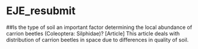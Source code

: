 # EJE_resubmit
##Is the type of soil an important factor determining the local abundance of carrion beetles (Coleoptera: Silphidae)? [Article]
This article deals with distribution of carrion beetles in space due to differences in quality of soil.
